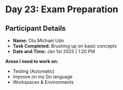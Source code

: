 # Day 23: Exam Preparation

## Participant Details

- **Name:** Otu Michael Udo
- **Task Completed:** Brushing up on basic concepts
- **Date and Time:** Jan 1st 2025 | 1:20 PM

__Areas I need to work on:__
- Testing (Automatic)
- Improve on my Go language
- Workspaces & Environments